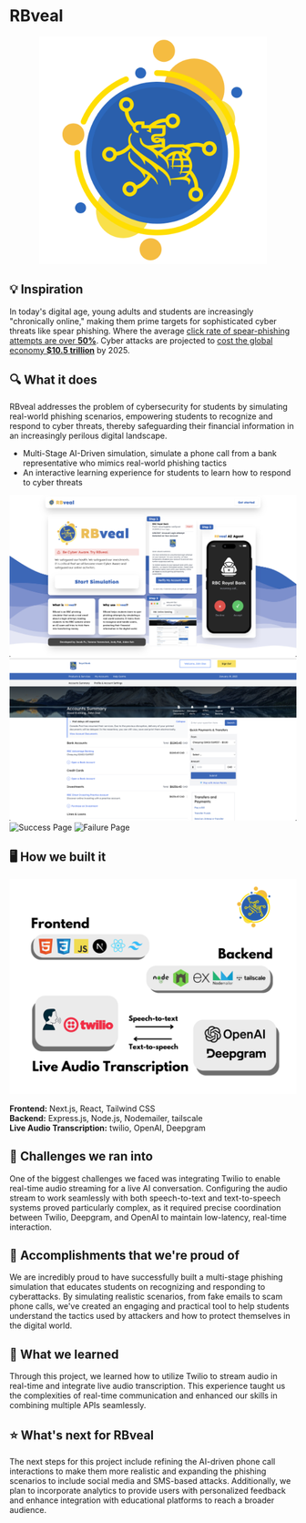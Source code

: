 # RBveal
<div align="center">
    <img src="./images/rbveal.png" alt="RBveal Logo" width="400" height="400">
</div>

## 💡 Inspiration
In today's digital age, young adults and students are increasingly "chronically online," making them prime targets for sophisticated cyber threats like spear phishing. Where the average [click rate of spear-phishing attempts are over **50%**](https://aag-it.com/the-latest-phishing-statistics/?utm_source=chatgpt.com). Cyber attacks are projected to [cost the global economy **$10.5 trillion**](https://cybersecurityventures.com/cybercrime-damages-6-trillion-by-2021/?utm_source=chatgpt.com) by 2025. 

## 🔍 What it does
RBveal addresses the problem of cybersecurity for students by simulating real-world phishing scenarios, empowering students to recognize and respond to cyber threats, thereby safeguarding their financial information in an increasingly perilous digital landscape.  
- Multi-Stage AI-Driven simulation, simulate a phone call from a bank representative who mimics real-world phishing tactics
- An interactive learning experience for students to learn how to respond to cyber threats

![Landing Page](./images/rbvealcover.png)
![RBC Clone](./images/simulatedrbc.png)
![Success Page](./images/success.png)
![Failure Page](./images/failure.png)

## 🖥️ How we built it

![Technologies Workflow](./images/technologiesWorkflow.png)

**Frontend:** Next.js, React, Tailwind CSS  
**Backend:** Express.js, Node.js, Nodemailer, tailscale  
**Live Audio Transcription:** twilio, OpenAI, Deepgram

## 🤔 Challenges we ran into

One of the biggest challenges we faced was integrating Twilio to enable real-time audio streaming for a live AI conversation. Configuring the audio stream to work seamlessly with both speech-to-text and text-to-speech systems proved particularly complex, as it required precise coordination between Twilio, Deepgram, and OpenAI to maintain low-latency, real-time interaction.

## 🎉 Accomplishments that we're proud of

We are incredibly proud to have successfully built a multi-stage phishing simulation that educates students on recognizing and responding to cyberattacks. By simulating realistic scenarios, from fake emails to scam phone calls, we've created an engaging and practical tool to help students understand the tactics used by attackers and how to protect themselves in the digital world.

## 📕 What we learned

Through this project, we learned how to utilize Twilio to stream audio in real-time and integrate live audio transcription. This experience taught us the complexities of real-time communication and enhanced our skills in combining multiple APIs seamlessly.

## ⭐ What's next for RBveal

The next steps for this project include refining the AI-driven phone call interactions to make them more realistic and expanding the phishing scenarios to include social media and SMS-based attacks. Additionally, we plan to incorporate analytics to provide users with personalized feedback and enhance integration with educational platforms to reach a broader audience.